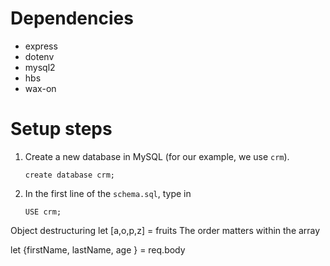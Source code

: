 # Dependencies
* express
* dotenv
* mysql2
* hbs
* wax-on

# Setup steps
1. Create a new database in MySQL (for our example, we use `crm`).
    ```
    create database crm; 
    ```

2. In the first line of the `schema.sql`, type in
    ```
    USE crm;
    ```



Object destructuring 
let [a,o,p,z] = fruits
The order matters within the array

let {firstName, lastName, age } = req.body